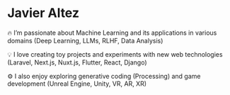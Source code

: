 # Javier Altez

:fire: I’m passionate about Machine Learning and its applications in various domains (Deep Learning, LLMs, RLHF, Data Analysis)

:bulb: I love creating toy projects and experiments with new web technologies (Laravel, Next.js, Nuxt.js, Flutter, React, Django)

:gear: I also enjoy exploring generative coding (Processing) and game development (Unreal Engine, Unity, VR, AR, XR)
